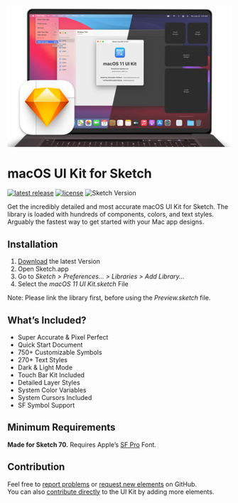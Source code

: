 ![Preview](/.images/repo-banner.png)

# macOS UI Kit for Sketch
[![latest release](https://img.shields.io/github/release/alexkaessner/macOS-UI-Kit.svg)](https://github.com/alexkaessner/macOS-UI-Kit/releases/latest) [![license](https://img.shields.io/github/license/alexkaessner/macOS-UI-Kit.svg)](https://github.com/alexkaessner/macOS-UI-Kit/blob/master/LICENSE) ![Sketch Version](https://img.shields.io/badge/Sketch-v70%20or%20newer-f7b500?logo=sketch)

Get the incredibly detailed and most accurate macOS UI Kit for Sketch. The library is loaded with hundreds of components, colors, and text styles. Arguably the fastest way to get started with your Mac app designs.

## Installation
1. [Download](https://github.com/alexkaessner/macOS-UI-Kit/releases/latest) the latest Version
2. Open Sketch.app
3. Go to _Sketch > Preferences… > Libraries > Add Library…_
4. Select the _macOS 11 UI Kit.sketch_ File

Note: Please link the library first, before using the _Preview.sketch_ file.

## What’s Included?
- Super Accurate & Pixel Perfect
- Quick Start Document
- 750+ Customizable Symbols
- 270+ Text Styles
- Dark & Light Mode
- Touch Bar Kit Included
- Detailed Layer Styles
- System Color Variables
- System Cursors Included
- SF Symbol Support

## Minimum Requirements
**Made for Sketch 70.** Requires Apple’s [SF Pro](https://developer.apple.com/fonts/) Font.

## Contribution
Feel free to [report problems](https://github.com/alexkaessner/macOS-UI-Kit/issues) or [request new elements](https://github.com/alexkaessner/macOS-UI-Kit/discussions) on GitHub.  
You can also [contribute directly](https://github.com/alexkaessner/macOS-UI-Kit/wiki/Contribute) to the UI Kit by adding more elements.